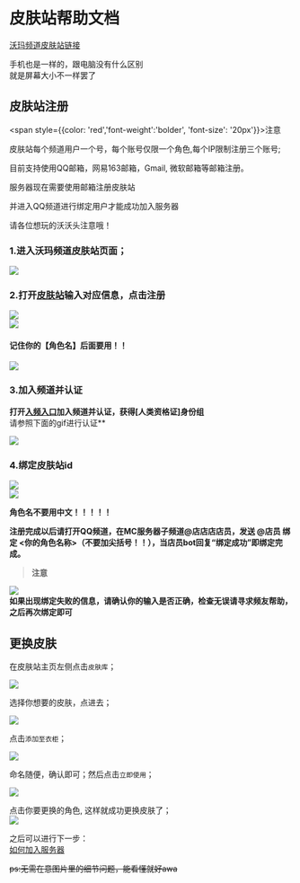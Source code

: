 # 皮肤站帮助文档

[沃玛频道皮肤站链接](https://skin.warma.fans/)  

>
手机也是一样的，跟电脑没有什么区别  
就是屏幕大小不一样罢了  
>

## 皮肤站注册

<span style={{color: 'red','font-weight':'bolder', 'font-size': '20px'}}>注意</span>

皮肤站每个频道用户一个号，每个账号仅限一个角色,每个IP限制注册三个账号;  

目前支持使用QQ邮箱，网易163邮箱，Gmail, 微软邮箱等邮箱注册。

服务器现在需要使用邮箱注册皮肤站  

并进入QQ频道进行绑定用户才能成功加入服务器

请各位想玩的沃沃头注意哦！

### 1.进入沃玛频道皮肤站页面； 

![](../../assets/wmd/1.png)

### 2.打开[皮肤站](https://skin.warma.fans/auth/register)输入对应信息，点击注册

![](../../assets/wmd/2.png)  
![](../../assets/wmd/4.png)  
#### 记住你的【角色名】后面要用！！  
![](../../assets/wmd/5.png)  
###  

### 3.加入频道并认证
**打开[入频入口](http://warma.fans)加入频道并认证，获得[人类资格证]身份组**  
请参照下面的gif进行认证**  

![](../../assets/image%20(160).gif)  
### 4.绑定皮肤站id
![](../../assets/wmd/bang-ding.png)  
![](../../assets/wmd/bang-ding-wan-bi.png)   

**角色名不要用中文！！！！！**

**注册完成以后请打开QQ频道，在MC服务器子频道@店店店店员，发送 @店员 绑定 <你的角色名称>（不要加尖括号！！），当店员bot回复“绑定成功”即绑定完成。**  

>&#x20;**注意**&#x20;  

![](../../assets/wmd/bang-ding-shi-bai.png)  
**如果出现绑定失败的信息，请确认你的输入是否正确，检查无误请寻求频友帮助，之后再次绑定即可**  
>

## 更换皮肤

在皮肤站主页左侧点击`皮肤库`；  

![](../../assets/wmd/9.png) 

选择你想要的皮肤，点进去；  

![](../../assets/wmd/10.png) 

点击`添加至衣柜`；  

![](../../assets/wmd/11.png) 

命名随便，确认即可；然后点击`立即使用`；  

![](../../assets/wmd/12.png) 

点击你要更换的角色, 这样就成功更换皮肤了；  
![](../../assets/wmd/13.png) 

之后可以进行下一步：  
[如何加入服务器](../../serverDocs/enterTheServer/README.md)

~~ps:无需在意图片里的细节问题，能看懂就好awa~~  